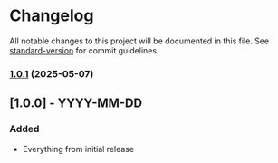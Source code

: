 # Changelog

All notable changes to this project will be documented in this file. See [standard-version](https://github.com/conventional-changelog/standard-version) for commit guidelines.

### [1.0.1](https://github.com/champ8644/prioriq/compare/v1.0.0...v1.0.1) (2025-05-07)

## [1.0.0] - YYYY-MM-DD

### Added
- Everything from initial release
